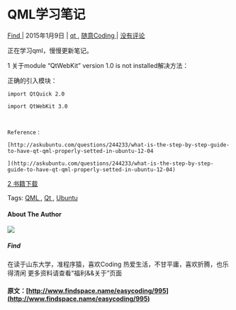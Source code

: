 #  QML学习笔记 

[ Find ](http://www.findspace.name/author/find) |  2015年1月9日  |  [ qt ](http://www.findspace.name/category/easycoding/qt) , [ 随意Coding ](http://www.findspace.name/category/easycoding) |  [ 没有评论  ](http://www.findspace.name/easycoding/995#comments)

正在学习qml，慢慢更新笔记。 

1 关于module “QtWebKit” version 1.0 is not installed解决方法： 

正确的引入模块： 
    
    
    import QtQuick 2.0 
    import QtWebKit 3.0
    
    Reference：
    [http://askubuntu.com/questions/244233/what-is-the-step-by-step-guide-to-have-qt-qml-properly-setted-in-ubuntu-12-04
    ](http://askubuntu.com/questions/244233/what-is-the-step-by-step-guide-to-have-qt-qml-properly-setted-in-ubuntu-12-04)

[ 2 书籍下载 ](http://pan.baidu.com/s/1c0tSdna)

Tags:  [ QML ](http://www.findspace.name/tag/qml) , [ Qt ](http://www.findspace.name/tag/qt) , [ Ubuntu ](http://www.findspace.name/tag/ubuntu)

####  About The Author 

![](http://bcs.duapp.com/findspace//blog/201502//gravatar.png)

#####  Find 

在读于山东大学，准程序猿，喜欢Coding 热爱生活，不甘平庸，喜欢折腾，也乐得清闲 更多资料请查看“福利&&关于”页面 
#### 原文：[http://www.findspace.name/easycoding/995](http://www.findspace.name/easycoding/995)